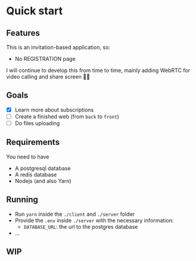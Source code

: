 # Quick start

## Features

This is an invitation-based application, so:

- No REGISTRATION page

I will continue to develop this from time to time, mainly adding WebRTC for video calling and share screen 👍🏻

## Goals

- [x] Learn more about subscriptions
- [ ] Create a finished web (from `back` to `front`)
- [ ] Do files uploading

## Requirements

You need to have

- A postgresql database
- A redis database
- Nodejs (and also Yarn)

## Running

- Run `yarn` inside the `./client` and `./server` folder
- Provide the `.env` inside `./server` with the necessary information:
  - `DATABASE_URL`: the url to the postgres database
- ...

## WIP
